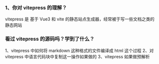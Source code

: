 ### 1、你对 vitepress 的理解？
vitepress 是 基于 Vue3 和 vite 的静态站点生成器，经常被于写一些文档之类的静态网站


### 看过 vitepress 的源码吗？学到了什么？
1、vitepress 中如何将 markdown 这种格式的文件编译成 html 这个过程
2、对 vitepress 中语言代码块中复制这一操作如果做的
3、vitepress 如果做预解析